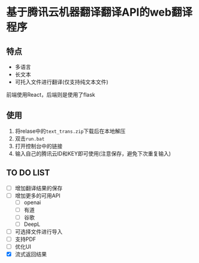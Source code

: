 # 基于腾讯云机器翻译翻译API的web翻译程序 
## 特点
- 多语言
- 长文本
- 可托入文件进行翻译(仅支持纯文本文件)

前端使用React，后端则是使用了flask

## 使用
1. 将relase中的`text_trans.zip`下载后在本地解压
2. 双击`run.bat`
3. 打开控制台中的链接
4. 输入自己的腾讯云ID和KEY即可使用(注意保存，避免下次重复输入)

## TO DO LIST
- [ ] 增加翻译结果的保存
- [ ] 增加更多的可用API
  - [ ] openai
  - [ ] 有道
  - [ ] 谷歌
  - [ ] DeepL
- [ ] 可选择文件进行导入
- [ ] 支持PDF
- [ ] 优化UI
- [x] 流式返回结果
